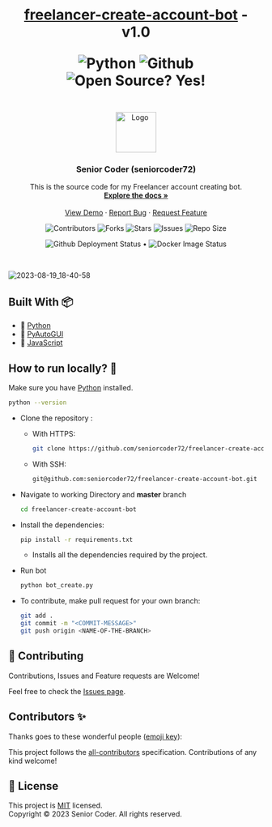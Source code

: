 <h1 align="center"> 
	<a href="https://seniorcoder72.github.io/">freelancer-create-account-bot</a> - v1.0
	<p align="center">
		<img alt="Python" src="https://img.shields.io/badge/python-3670A0?style=for-the-badge&logo=python&logoColor=ffdd54" />
		<img alt="Github" src="https://img.shields.io/badge/github-%23121011.svg?style=for-the-badge&logo=github&logoColor=white" />        
		<img alt="Open Source? Yes!" src="https://badgen.net/badge/Open%20Source%20%3F/Yes%21/blue?icon=github" /> 
	</p>
</h1>

<br/>

<div align="center">
	<a href="https://github.com/seniorcoder72/seniorcoder72.github.io">
		<img src="https://avatars.githubusercontent.com/u/132613676?v=4" alt="Logo" width="80" height="80"/>
	</a>
	<h3 align="center">Senior Coder (seniorcoder72) </h3>
	<p align="center">
		This is the source code for my Freelancer account creating bot.
		<br/>
		<a href="https://github.com/seniorcoder72/seniorcoder72.github.io"><strong>Explore the docs »</strong></a>
		<br/>
		<br/>
		<a href="https://seniorcoder72.github.io/">View Demo</a>
		·
		<a href="https://github.com/seniorcoder72/seniorcoder72.github.io/issues/new?assignees=seniorcoder72&labels=bug&template=bug_report.yml&title=%5BBUG%5D%3A+">Report Bug</a>
		·
		<a href="https://github.com/seniorcoder72/seniorcoder72.github.io/issues/new?assignees=&labels=enhancement&template=feature_request.yml&title=%5BFEAT%5D%3A+">Request Feature</a>
	</p>
	
 ![Contributors](https://img.shields.io/github/contributors/seniorcoder72/freelancer-create-account-bot.svg?styles/default/yes.svg)
 ![Forks](https://img.shields.io/github/forks/seniorcoder72/freelancer-create-account-bot.svg?styles/default/yes.svg)
 ![Stars](https://img.shields.io/github/stars/seniorcoder72/freelancer-create-account-bot.svg?styles/default/yes.svg)
 ![Issues](https://img.shields.io/github/issues/seniorcoder72/freelancer-create-account-bot.svg?styles/default/yes.svg)
 ![Repo Size](https://img.shields.io/github/repo-size/seniorcoder72/freelancer-create-account-bot.svg?styles/default/yes.svg)
	<p>
		<img alt="Github Deployment Status" src="https://github.com/seniorcoder72/freelancer-create-account-bot/actions/workflows/pages/pages-build-deployment/badge.svg?branch=gh-pages&dummy=unused"/> •
		<img src="https://github.com/seniorcoder72/freelancer-create-account-bot/actions/workflows/publish-docker.yml/badge.svg?dummy=unused" alt="Docker Image Status"/>
	</p>
</div>

<br/>

![2023-08-19_18-40-58](https://github.com/seniorcoder72/freelancer-create-account-bot/assets/132613676/e62c9b6b-4b1f-491d-b894-201263ffd8a0)

## Built With :package:

- 💙 [Python](https://www.python.org/)
- 💜 [PyAutoGUI](https://pypi.org/project/PyAutoGUI/)
- 💙 [JavaScript](https://www.w3schools.com/js/DEFAULT.asp)


## How to run locally? :dart:

  Make sure you have [Python](https://www.python.org/downloads/) installed.

  ```bash
  python --version
  ```

- Clone the repository :
    - With HTTPS:
      ```bash
      git clone https://github.com/seniorcoder72/freelancer-create-account-bot.git
      ```
    - With SSH:
      ```bash
      git@github.com:seniorcoder72/freelancer-create-account-bot.git
      ```
      
- Navigate to working Directory and **master** branch

	```bash
	cd freelancer-create-account-bot
	```
   
- Install the dependencies:

  ```bash
  pip install -r requirements.txt
  ```
	- Installs all the dependencies required by the project.

- Run bot

	```bash
	python bot_create.py
	```



- To contribute, make pull request for your own branch:

  ```bash
  git add .
  git commit -m "<COMMIT-MESSAGE>"
  git push origin <NAME-OF-THE-BRANCH>
  ```


## 🤝 Contributing

Contributions, Issues and Feature requests are Welcome!

Feel free to check the [Issues page](https://github.com/seniorcoder72/freelancer-create-account-bot/issues/).


## Contributors ✨

Thanks goes to these wonderful people ([emoji key](https://allcontributors.org/docs/en/emoji-key)):
<!-- ALL-CONTRIBUTORS-LIST:START - Do not remove or modify this section -->
<!-- prettier-ignore-start -->
<!-- markdownlint-disable -->

<!-- markdownlint-restore -->
<!-- prettier-ignore-end -->

<!-- ALL-CONTRIBUTORS-LIST:END -->
This project follows the [all-contributors](https://github.com/all-contributors/all-contributors) specification. Contributions of any kind welcome!


## 📝 License

This project is [MIT](https://opensource.org/licenses/MIT) licensed.<br/>
Copyright &copy; 2023 Senior Coder. All rights reserved. 
